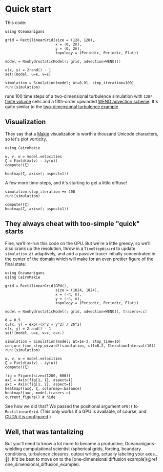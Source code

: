 # Quick start

This code:

```@example cpu
using Oceananigans

grid = RectilinearGrid(size = (128, 128),
                       x = (0, 2π),
                       y = (0, 2π),
                       topology = (Periodic, Periodic, Flat))

model = NonhydrostaticModel(; grid, advection=WENO())

ϵ(x, y) = 2rand() - 1
set!(model, u=ϵ, v=ϵ)

simulation = Simulation(model; Δt=0.01, stop_iteration=100)
run!(simulation)
```

runs 100 time steps of a two-dimensional turbulence simulation with `128²` [finite volume](https://en.wikipedia.org/wiki/Finite_volume_method) cells
and a fifth-order upwinded [WENO advection scheme](https://en.wikipedia.org/wiki/WENO_methods).
It's quite similar to the [two-dimensional turbulence example](https://clima.github.io/OceananigansDocumentation/stable/generated/two_dimensional_turbulence/).

## Visualization

They say that a [Makie](https://makie.juliaplots.org/stable/) visualization is worth a thousand Unicode characters, so let's plot vorticity,

```@example cpu
using CairoMakie

u, v, w = model.velocities
ζ = Field(∂x(v) - ∂y(u))
compute!(ζ)

heatmap(ζ, axis=(; aspect=1))
```

A few more time-steps, and it's starting to get a little diffuse!

```@example cpu
simulation.stop_iteration += 400
run!(simulation)

compute!(ζ)
heatmap(ζ, axis=(; aspect=1))
```

## They always cheat with too-simple "quick" starts

Fine, we'll re-run this code on the GPU. But we're a little greedy, so we'll also
crank up the resolution, throw in a `TimeStepWizard` to update `simulation.Δt` adaptively,
and add a passive tracer initially concentrated in the center of the domain
which will make for an even prettier figure of the final state:

```@example gpu
using Oceananigans
using CairoMakie

grid = RectilinearGrid(GPU(),
                       size = (1024, 1024),
                       x = (-π, π),
                       y = (-π, π),
                       topology = (Periodic, Periodic, Flat))

model = NonhydrostaticModel(; grid, advection=WENO(), tracers=:c)

δ = 0.5
cᵢ(x, y) = exp(-(x^2 + y^2) / 2δ^2)
ϵ(x, y) = 2rand() - 1
set!(model, u=ϵ, v=ϵ, c=cᵢ)

simulation = Simulation(model; Δt=1e-3, stop_time=10)
conjure_time_step_wizard!(simulation, cfl=0.2, IterationInterval(10))
run!(simulation)

u, v, w = model.velocities
ζ = Field(∂x(v) - ∂y(u))
compute!(ζ)

fig = Figure(size=(1200, 600))
axζ = Axis(fig[1, 1], aspect=1)
axc = Axis(fig[1, 2], aspect=1)
heatmap!(axζ, ζ, colormap=:balance)
heatmap!(axc, model.tracers.c)
current_figure() # hide
```

See how we did that? We passed the positional argument `GPU()` to `RectilinearGrid`.
(This only works if a GPU is available, of course, and
[CUDA.jl is configured](https://cuda.juliagpu.org/stable/installation/overview/).)

## Well, that was tantalizing

But you'll need to know a lot more to become a productive, Oceananigans-wielding computational scientist (spherical grids, forcing, boundary conditions,
turbulence closures, output writing, actually labeling your axes... 🤯).
It'd be best to move on to the [one-dimensional diffusion example](@ref one_dimensional_diffusion_example).
